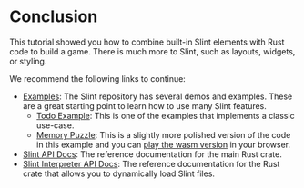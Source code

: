 <!-- Copyright © SixtyFPS GmbH <info@slint.dev> ; SPDX-License-Identifier: MIT -->

# Conclusion

This tutorial showed you how to combine built-in Slint elements with Rust code to build a
game. There is much more to Slint, such as layouts, widgets, or styling.

We recommend the following links to continue:

-   [Examples](https://github.com/slint-ui/slint/tree/master/examples): The Slint repository has several demos and examples. These are a great starting point to learn how to use many Slint features.
    -   [Todo Example](https://github.com/slint-ui/slint/tree/master/examples/todo): This is one of the examples that implements a classic use-case.
    -   [Memory Puzzle](https://github.com/slint-ui/slint/tree/master/examples/memory): This is a slightly more polished version of the code in this example and you can <a href="https://slint.dev/demos/memory/" target="_blank">play the wasm version</a> in your browser.
-   [Slint API Docs](https://slint.dev/docs/rust/slint/): The reference documentation for the main Rust crate.
-   [Slint Interpreter API Docs](https://slint.dev/docs/rust/slint_interpreter/): The reference documentation for the Rust crate that allows you to dynamically load Slint files.
